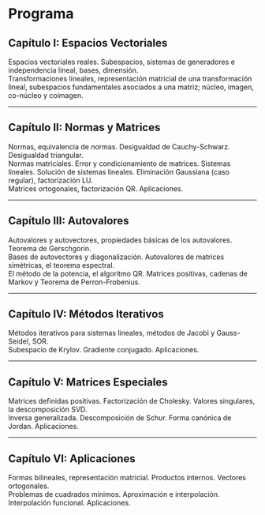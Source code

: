 # Programa

## Capítulo I: Espacios Vectoriales
Espacios vectoriales reales. Subespacios, sistemas de generadores e independencia lineal, bases, dimensión.  
Transformaciones lineales, representación matricial de una transformación lineal, subespacios fundamentales asociados a una matriz; núcleo, imagen, co-núcleo y coimagen.

---

## Capítulo II: Normas y Matrices
Normas, equivalencia de normas. Desigualdad de Cauchy-Schwarz. Desigualdad triangular.  
Normas matriciales. Error y condicionamiento de matrices. Sistemas lineales. Solución de sistemas lineales. Eliminación Gaussiana (caso regular), factorización LU.  
Matrices ortogonales, factorización QR. Aplicaciones.

---

## Capítulo III: Autovalores
Autovalores y autovectores, propiedades básicas de los autovalores. Teorema de Gerschgorin.  
Bases de autovectores y diagonalización. Autovalores de matrices simétricas, el teorema espectral.  
El método de la potencia, el algoritmo QR. Matrices positivas, cadenas de Markov y Teorema de Perron-Frobenius.  

---

## Capítulo IV: Métodos Iterativos
Métodos iterativos para sistemas lineales, métodos de Jacobi y Gauss-Seidel, SOR.  
Subespacio de Krylov. Gradiente conjugado. Aplicaciones.

---

## Capítulo V: Matrices Especiales
Matrices definidas positivas. Factorización de Cholesky. Valores singulares, la descomposición SVD.  
Inversa generalizada. Descomposición de Schur. Forma canónica de Jordan. Aplicaciones.

---

## Capítulo VI: Aplicaciones
Formas bilineales, representación matricial. Productos internos. Vectores ortogonales.  
Problemas de cuadrados mínimos. Aproximación e interpolación. Interpolación funcional. Aplicaciones.
